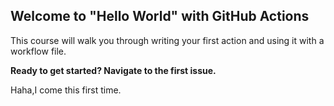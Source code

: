## Welcome to "Hello World" with GitHub Actions

This course will walk you through writing your first action and using it with a workflow file. 

**Ready to get started? Navigate to the first issue.**

Haha,I come this first time.
